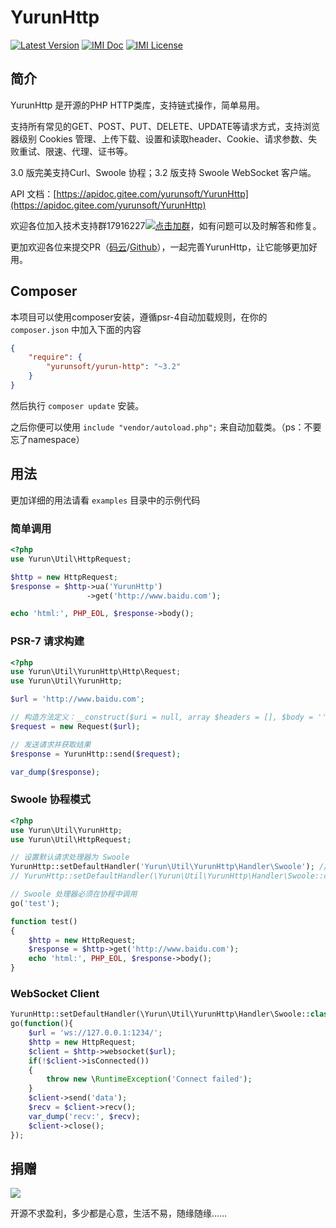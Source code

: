 # YurunHttp

[![Latest Version](https://poser.pugx.org/yurunsoft/yurun-http/v/stable)](https://packagist.org/packages/yurunsoft/yurun-http)
[![IMI Doc](https://img.shields.io/badge/docs-passing-green.svg)](http://doc.yurunsoft.com/YurunHttp)
[![IMI License](https://img.shields.io/github/license/Yurunsoft/YurunHttp.svg)](https://github.com/Yurunsoft/YurunHttp/blob/master/LICENSE)

## 简介

YurunHttp 是开源的PHP HTTP类库，支持链式操作，简单易用。

支持所有常见的GET、POST、PUT、DELETE、UPDATE等请求方式，支持浏览器级别 Cookies 管理、上传下载、设置和读取header、Cookie、请求参数、失败重试、限速、代理、证书等。

3.0 版完美支持Curl、Swoole 协程；3.2 版支持 Swoole WebSocket 客户端。

API 文档：[https://apidoc.gitee.com/yurunsoft/YurunHttp](https://apidoc.gitee.com/yurunsoft/YurunHttp)

欢迎各位加入技术支持群17916227[![点击加群](https://pub.idqqimg.com/wpa/images/group.png "点击加群")](https://jq.qq.com/?_wv=1027&k=5wXf4Zq)，如有问题可以及时解答和修复。

更加欢迎各位来提交PR（[码云](https://gitee.com/yurunsoft/YurunHttp)/[Github](https://github.com/Yurunsoft/YurunHttp)），一起完善YurunHttp，让它能够更加好用。

## Composer

本项目可以使用composer安装，遵循psr-4自动加载规则，在你的 `composer.json` 中加入下面的内容

```json
{
    "require": {
        "yurunsoft/yurun-http": "~3.2"
    }
}
```

然后执行 `composer update` 安装。

之后你便可以使用 `include "vendor/autoload.php";` 来自动加载类。（ps：不要忘了namespace）

## 用法

更加详细的用法请看 `examples` 目录中的示例代码

### 简单调用

```php
<?php
use Yurun\Util\HttpRequest;

$http = new HttpRequest;
$response = $http->ua('YurunHttp')
                 ->get('http://www.baidu.com');

echo 'html:', PHP_EOL, $response->body();
```

### PSR-7 请求构建

```php
<?php
use Yurun\Util\YurunHttp\Http\Request;
use Yurun\Util\YurunHttp;

$url = 'http://www.baidu.com';

// 构造方法定义：__construct($uri = null, array $headers = [], $body = '', $method = RequestMethod::GET, $version = '1.1', array $server = [], array $cookies = [], array $files = [])
$request = new Request($url);

// 发送请求并获取结果
$response = YurunHttp::send($request);

var_dump($response);
```

### Swoole 协程模式

```php
<?php
use Yurun\Util\YurunHttp;
use Yurun\Util\HttpRequest;

// 设置默认请求处理器为 Swoole
YurunHttp::setDefaultHandler('Yurun\Util\YurunHttp\Handler\Swoole'); // php 5.4
// YurunHttp::setDefaultHandler(\Yurun\Util\YurunHttp\Handler\Swoole::class); // php 5.5+

// Swoole 处理器必须在协程中调用
go('test');

function test()
{
    $http = new HttpRequest;
    $response = $http->get('http://www.baidu.com');
    echo 'html:', PHP_EOL, $response->body();
}
```

### WebSocket Client

```php
YurunHttp::setDefaultHandler(\Yurun\Util\YurunHttp\Handler\Swoole::class);
go(function(){
    $url = 'ws://127.0.0.1:1234/';
    $http = new HttpRequest;
    $client = $http->websocket($url);
    if(!$client->isConnected())
    {
        throw new \RuntimeException('Connect failed');
    }
    $client->send('data');
    $recv = $client->recv();
    var_dump('recv:', $recv);
    $client->close();
});
```

## 捐赠

<img src="https://raw.githubusercontent.com/Yurunsoft/YurunHttp/master/res/pay.png"/>

开源不求盈利，多少都是心意，生活不易，随缘随缘……